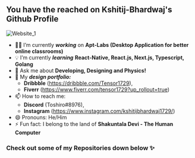 
<!--
**kshitij-bhardwaj/kshitij-bhardwaj** is a ✨ _special_ ✨ repository because its `README.md` (this file) appears on your GitHub profile.

Here are some ideas to get you started:
-->
## You have the reached on Kshitij-Bhardwaj's Github Profile

![Website_1](https://user-images.githubusercontent.com/74918061/120082362-30457e00-c0e0-11eb-8578-68d77c3244ae.png)

- 👨‍💻 I’m currently ***working*** on **Apt-Labs (Desktop Application for better online classrooms)**
- 💡 I’m currently ***learning*** **React-Native, React.js, Next.js, Typescript, Golang**
- 💬 Ask me about **Developing, Designing and Physics!**
- 🏀 My ***design portfolio:*** 
  - **Dribbble** (https://dribbble.com/Tensor1729), 
  - **Fiverr** (https://www.fiverr.com/tensor1729?up_rollout=true) 
- 📫 How to reach me: 
  - **Discord** (Toshiro#8976), 
  - **Instagram** (https://www.instagram.com/kshitijbhardwaj1729/)
- 😄 Pronouns: He/Him
- ⚡ Fun fact: I belong to the land of **Shakuntala Devi - The Human Computer**

### Check out some of my Repositories down below ✨

